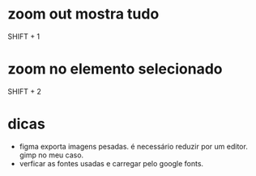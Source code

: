 # zoom out mostra tudo
SHIFT + 1

# zoom no elemento selecionado
SHIFT + 2

# dicas
- figma exporta imagens pesadas. é necessário reduzir por um editor. gimp no meu caso.
- verficar as fontes usadas e carregar pelo google fonts.